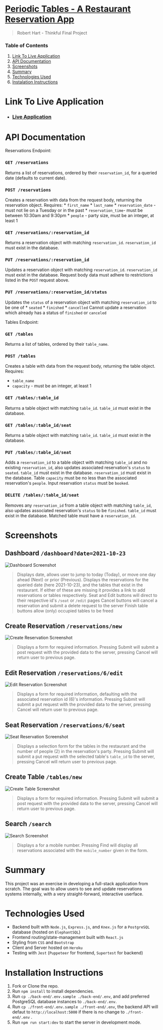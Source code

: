 # [Periodic Tables - A Restaurant Reservation App](https://reservation-client-rhart.herokuapp.com/dashboard)
> Robert Hart - Thinkful Final Project

### Table of Contents
1. [Link To Live Application](#link-to-live-application)
2. [API Documentation](#api-documentation)
3. [Screenshots](#screenshots)
4. [Summary](#Summary)
5. [Technologies Used](#technologies-used)
6. [Instalation Instructions](#instalation-instructions)

# Link To Live Application
* ### [Live Application](https://reservation-client-rhart.herokuapp.com/dashboard)

# API Documentation

Reservations Endpoint:
### `GET /reservations`
  Returns a list of reservations, ordered by their `reservation_id`, for a queried date (defaults to current date).

### `POST /reservations`
  Creates a reservation with data from the request body, returning the reservation object. Requires:
    * `first_name`
    * `last_name`
    * `reservation_date` - must not lie on a Tuesday or in the past
    * `reservation_time`- must be between 10:30am and 9:30pm
    * `people` - party size, must be an integer, at least 1

### `GET /reservations/:reservation_id`
  Returns a reservation object with matching `reservation_id`.
  `reservation_id` must exist in the database.

### `PUT /reservations/:reservation_id`
  Updates a reservation object with matching `reservation_id`. 
  `reservation_id` must exist in the database.
  Request body data must adhere to restrictions listed in the `POST` request above.

### `PUT /reservations/:reservation_id/status`
  Updates the `status` of a reservation object with matching `reservation_id` to be one of
    * `seated`
    * `finished`
    * `cancelled`
  Cannot update a reservation which already has a status of `finished` or `canceled`

Tables Endpoint:
### `GET /tables`
  Returns a list of tables, ordered by their `table_name`.

### `POST /tables`
  Creates a table with data from the request body, returning the table object. Requires:
  * `table_name`
  * `capacity` - must be an integer, at least 1

### `GET /tables/:table_id`
  Returns a table object with matching `table_id`.
  `table_id` must exist in the database.

### `GET /tables/:table_id/seat`
  Returns a table object with matching `table_id`.
  `table_id` must exist in the database.

### `PUT /tables/:table_id/seat`
  Adds a `reservation_id` to a table object with matching `table_id` and no existing `reservation_id`, also updates associated reservation's `status` to `seated`.
  `table_id` must exist in the database.
  `reservation_id` must exist in the database.
  Table `capacity` must be no less than the associated reservation's `people`.
  Input reservation `status` must be `booked`.

### `DELETE /tables/:table_id/seat`
  Removes any `reservation_id` from a table object with matching `table_id`, also updates associated reservation's `status` to be `finished`.
  `table_id` must exist in the database.
  Matched table must have a `reservation_id`.


# Screenshots


## Dashboard `/dashboard?date=2021-10-23`
![Dashboard Screenshot](https://raw.githubusercontent.com/RossHartIV/reservations-app/main/screenshots/Dashboard.png)

> Displays date, allows user to jump to today (Today), or move one day ahead (Next) or prior (Previous).
> Displays the reservations for the queried date (here 2021-10-23), and the tables that exist in the restaurant. If either of these are missing it provides a link to add reservations or tables respectively.
> Seat and Edit buttons will direct to their respective id's `/seat` or `/edit` pages
> Cancel buttons will cancel a reservation and submit a delete request to the server
> Finish table buttons allow (only) occupied tables to be freed

## Create Reservation `/reservations/new`
![Create Reservation Screenshot](https://raw.githubusercontent.com/RossHartIV/reservations-app/main/screenshots/CreateReservation.png)

> Displays a form for required information. Pressing Submit will submit a post request with the provided data to the server, pressing Cancel will return user to previous page.

## Edit Reservation `/reservations/6/edit`
![Edit Reservation Screenshot](https://raw.githubusercontent.com/RossHartIV/reservations-app/main/screenshots/EditReservation.png)

> Displays a form for required information, defaulting with the associated reservation id (6)'s information. Pressing Submit will submit a put request with the provided data to the server, pressing Cancel will return user to previous page.

## Seat Reservation `/reservations/6/seat`
![Seat Reservation Screenshot](https://raw.githubusercontent.com/RossHartIV/reservations-app/main/screenshots/SeatReservation.png)

> Displays a selection form for the tables in the restaurant and the number of people (2) in the reservation's party. Pressing Submit will submit a put request with the selected table's `table_id` to the server, pressing Cancel will return user to previous page. 

## Create Table `/tables/new`
![Create Table Screenshot](https://raw.githubusercontent.com/RossHartIV/reservations-app/main/screenshots/CreateTable.png)

> Displays a form for required information. Pressing Submit will submit a post request with the provided data to the server, pressing Cancel will return user to previous page.

## Search `/search`
![Search Screenshot](https://raw.githubusercontent.com/RossHartIV/reservations-app/main/screenshots/Search.png)

> Displays a for a mobile number. Pressing Find will display all reservations associated with the `mobile_number` given in the form.


# Summary

This project was an exercise in developing a full-stack application from scratch. The goal was to allow users to see and update reservations systems internally, with a very straight-forward, interactive userface. 


# Technologies Used

* Backend built with `Node.js`, `Express.js`, and `Knex.js` for a `PostgreSQL` database (hosted on `ElephantSQL`)
* Frontend routing/state-management built with `React.js`
* Styling from `CSS` and `Bootstrap`
* Client and Server hosted on `Heroku`
* Testing with `Jest` (`Puppeteer` for frontend, `Supertest` for backend)


# Installation Instructions
1. Fork or Clone the repo.
2. Run `npm install` to install dependencies.
3. Run `cp ./back-end/.env.sample ./back-end/.env`, and add preferred PostgreSQL database instances to `./back-end/.env`.
4. Run `cp ./front-end/.env.sample ./front-end/.env`, the backend API will defaut to `http://localhost:5000` if there is no change to `./front-end/.env` .
5. Run `npm run start:dev` to start the server in development mode.
